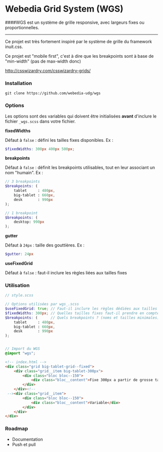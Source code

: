 Webedia Grid System (WGS)
===

####WGS est un système de grille responsive, avec largeurs fixes ou proportionnelles.

--- 

Ce projet est très fortement inspiré par le système de grille du framework inuit.css.

Ce projet est "mobile first", c'est à dire que les breakpoints sont à base de "min-width" (pas de max-width donc)

http://csswizardry.com/csswizardry-grids/

### Installation


```git clone https://github.com/webedia-udg/wgs```

### Options

Les options sont des variables qui doivent être initialisées **avant** d'inclure le fichier ``_wgs.scss`` dans votre fichier.

**fixedWidths**

Défaut à ``false`` : défini les tailles fixes disponibles. Ex : 

```scss
$fixedWidths: 300px 400px 500px;
```

**breakpoints**

Défaut à ``false`` : définit les breakpoints utilisables, tout en leur associant  un nom "humain". Ex :

```scss
// 3 breakpoints
$breakpoints: (
    tablet     : 480px,
    big-tablet : 660px,
    desk       : 990px
);

// 1 breakpoint
$breakpoints: (
    desktop: 990px
);
```

**gutter**

Défaut à ``24px`` : taille des gouttières. Ex : 

```scss
$gutter: 24px
```

**useFixedGrid**

Défaut à ``false`` : faut-il inclure les règles liées aux tailles fixes

### Utilisation


```scss
// style.scss

// Options utilisées par wgs_.scss
$useFixedGrid: true; // Faut-il inclure les règles dédiées aux tailles fixes
$fixedWidths: 300px; // Quelles tailles fixes faut-il prendre en compte ?
$breakpoints: (      // Quels breakpoints ? (noms et tailles minimales)
    tablet     : 480px,
    big-tablet : 660px,
    desk       : 990px
);


// Import du WGS
@import "wgs";
```

```html
<!-- index.html -->
<div class="grid big-tablet-grid--fixed">
    <div class="grid__item big-tablet-300px">
        <div class="bloc bloc--150">
            <div class="bloc__content">Fixe 300px a partir de grosse tablette</div>
        </div>
    </div><!--
 --><div class="grid__item">
        <div class="bloc bloc--150">
            <div class="bloc__content">Variable</div>
        </div>
    </div>
</div>
```

### Roadmap

- Documentation
- Push et pull


